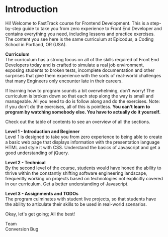 # Introduction

Hi! Welcome to FastTrack course for Frontend Development. This is a step-by-step guide to take you from zero experience to Front End Developer and contains everything you need, including lessons and practice exercises. The content you see here is the same curriculum at Epicodus, a Coding School in Portland, OR \(USA\).

**Curriculum**  
The curriculum has a strong focus on all of the skills required of Front End Developers today and is crafted to simulate a real job environment, exposing students to broken tests, incomplete documentation and other surprises that give them experience with the sorts of real-world challenges that many Engineers only encounter late in their careers.

If learning how to program sounds a bit overwhelming, don't worry! The curriculum is broken down so that each step along the way is small and manageable. All you need to do is follow along and do the exercises. Note: if you don't do the exercises, all of this is pointless. **You can't learn to program by watching somebody else. You have to actually do it yourself.**

Check out the table of contents to see an overview of all the sections.

**Level 1 - Introduction and Beginner**  
Level 1 is designed to take you from zero experience to being able to create a basic web page that displays information with the presentation language HTML and style it with CSS. Understand the basics of Javascript and get a good understanding of jQuery.

**Level 2 - Technical**  
By the second level of the course, students would have honed the ability to thrive within the constantly shifting software engineering landscape, frequently working on projects based on technologies not explicitly covered in our curriculum. Get a better understanding of Javascript.

**Level 3 - Assignments and TODOs**  
The program culminates with student live projects, so that students have the ability to articulate their skills to be used in real-world scenarios.

Okay, let's get going; All the best!

Team  
Conversion Bug

